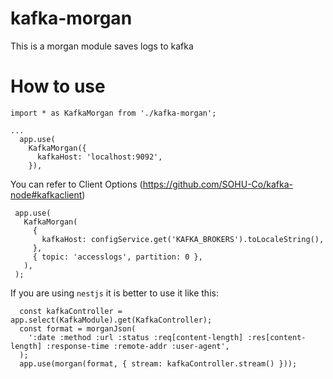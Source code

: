 # kafka-morgan
This is a morgan module saves logs to kafka

# How to use
```
import * as KafkaMorgan from './kafka-morgan';

...
  app.use(
    KafkaMorgan({
      kafkaHost: 'localhost:9092',
    }),
 ```
 You can refer to Client Options (https://github.com/SOHU-Co/kafka-node#kafkaclient)
 
 ```
  app.use(
    KafkaMorgan(
      {
        kafkaHost: configService.get('KAFKA_BROKERS').toLocaleString(),
      },
      { topic: 'accesslogs', partition: 0 },
    ),
  );
 ```

If you are using `nestjs` it is better to use it like this:
```
  const kafkaController = app.select(KafkaModule).get(KafkaController);
  const format = morganJson(
    ':date :method :url :status :req[content-length] :res[content-length] :response-time :remote-addr :user-agent',
  );
  app.use(morgan(format, { stream: kafkaController.stream() }));
```
